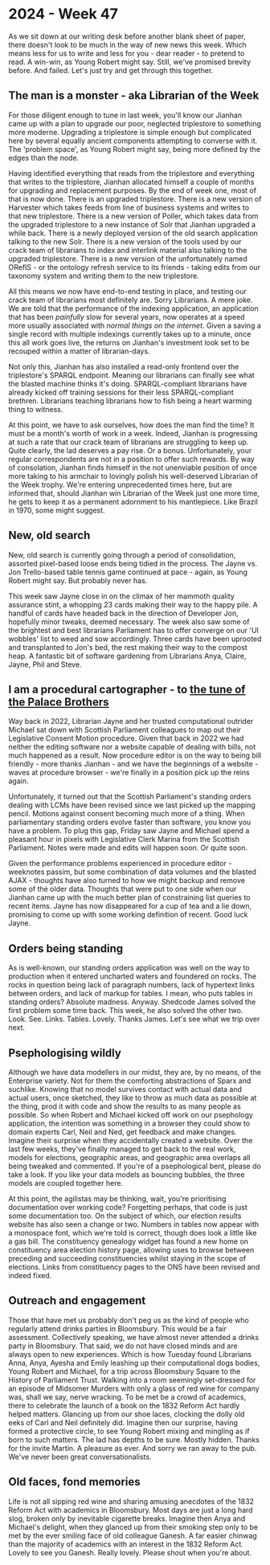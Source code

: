 # 2024 - Week 47

As we sit down at our writing desk before another blank sheet of paper, there doesn't look to be much in the way of new news this week. Which means less for us to write and less for you - dear reader - to pretend to read. A win-win, as Young Robert might say. Still, we've promised brevity before. And failed. Let's just try and get through this together.

## The man is a monster - aka Librarian of the Week

For those diligent enough to tune in last week, you'll know our Jianhan came up with a plan to upgrade our poor, neglected triplestore to something more moderne. Upgrading a triplestore is simple enough but complicated here by several equally ancient components attempting to converse with it. The 'problem space', as Young Robert might say, being more defined by the edges than the node.

Having identified everything that reads from the triplestore and everything that writes to the triplestore, Jianhan allocated himself a couple of months for upgrading and replacement purposes. By the end of week one, most of that is now done. There is an upgraded triplestore. There is a new version of Harvester which takes feeds from line of business systems and writes to that new triplestore. There is a new version of Poller, which takes data from the upgraded triplestore to a new instance of Solr that Jianhan upgraded a while back. There is a newly deployed version of the old search application talking to the new Solr. There is a new version of the tools used by our crack team of librarians to index and interlink material also talking to the upgraded triplestore. There is a new version of the unfortunately named ORefIS - or the ontology refresh service to its friends - taking edits from our taxonomy system and writing them to the new triplestore.

All this means we now have end-to-end testing in place, and testing our crack team of librarians most definitely are. Sorry Librarians. A mere joke. We are told that the performance of the indexing application, an application that has been *painfully* slow for several years, now operates at a speed more usually associated with *normal things on the internet*. Given a saving a single record with multiple indexings currently takes up to a minute, once this all work goes live, the returns on Jianhan's investment look set to be recouped within a matter of librarian-days. 

Not only this, Jianhan has also installed a read-only frontend over the triplestore's SPARQL endpoint. Meaning our librarians can finally see what the blasted machine thinks it's doing. SPARQL-compliant librarians have already kicked off training sessions for their less SPARQL-compliant brethren. Librarians teaching librarians how to fish being a heart warming thing to witness.

At this point, we have to ask ourselves, how does the man find the time? It must be a month's worth of work in a week. Indeed, Jianhan is progressing at such a rate that our crack team of librarians are struggling to keep up. Quite clearly, the lad deserves a pay rise. Or a bonus. Unfortunately, your regular correspondents are not in a position to offer such rewards. By way of consolation, Jianhan finds himself in the not unenviable position of once more taking to his armchair to lovingly polish his well-deserved Librarian of the Week trophy. We're entering unprecedented times here, but are informed that, should Jianhan win Librarian of the Week just one more time, he gets to keep it as a permanent adornment to his mantlepiece. Like Brazil in 1970, some might suggest.

## New, old search

New, old search is currently going through a period of consolidation, assorted pixel-based loose ends being tidied in the process. The Jayne vs. Jon Trello-based table tennis game continued at pace - again, as Young Robert might say. But probably never has.

This week saw Jayne close in on the climax of her mammoth quality assurance stint, a whopping 23 cards making their way to the happy pile. A handful of cards have headed back in the direction of Developer Jon, hopefully minor tweaks, deemed necessary. The week also saw some of the brightest and best librarians Parliament has to offer converge on our 'UI wobbles' list to weed and sow accordingly. Three cards have been uprooted and transplanted to Jon's bed, the rest making their way to the compost heap. A fantastic bit of software gardening from Librarians Anya, Claire, Jayne, Phil and Steve.

## I am a procedural cartographer - to [the tune of the Palace Brothers](https://www.youtube.com/watch?v=owvF3Vb0JhA&ab_channel=tomkat69pc)

Way back in 2022, Librarian Jayne and her trusted computational outrider Michael sat down with Scottish Parliament colleagues to map out their Legislative Consent Motion procedure. Given that back in 2022 we had neither the editing software nor a website capable of dealing with bills, not much happened as a result. Now procedure editor is on the way to being bill friendly - more thanks Jianhan - and we have the beginnings of a website - waves at procedure browser - we're finally in a position pick up the reins again.

Unfortunately, it turned out that the Scottish Parliament's standing orders dealing with LCMs have been revised since we last picked up the mapping pencil. Motions against consent becoming much more of a thing. When parliamentary standing orders evolve faster than software, you know you have a problem. To plug this gap, Friday saw Jayne and Michael spend a pleasant hour in pixels with Legislative Clerk Marina from the Scottish Parliament. Notes were made and edits will happen soon. Or quite soon.

Given the performance problems experienced in procedure editor - weeknotes passim, but some combination of data volumes and the blasted AJAX - thoughts have also turned to how we might backup and remove some of the older data. Thoughts that were put to one side when our Jianhan came up with the much better plan of constraining list queries to recent items. Jayne has now disappeared for a cup of tea and a lie down, promising to come up with some working definition of recent. Good luck Jayne.

## Orders being standing

As is well-known, our standing orders application was well on the way to production when it entered uncharted waters and foundered on rocks. The rocks in question being lack of paragraph numbers, lack of hypertext links between orders, and lack of markup for tables. I mean, who puts tables in standing orders? Absolute madness. Anyway. Shedcode James solved the first problem some time back. This week, he also solved the other two. Look. See. Links. Tables. Lovely. Thanks James. Let's see what we trip over next.

## Psephologising wildly

Although we have data modellers in our midst, they are, by no means, of the Enterprise variety. Not for them the comforting abstractions of Sparx and suchlike. Knowing that no model survives contact with actual data and actual users, once sketched, they like to throw as much data as possible at the thing, prod it with code and show the results to as many people as possible. So when Robert and Michael kicked off work on our psephology application, the intention was something in a browser they could show to domain experts Carl, Neil and Ned, get feedback and make changes. Imagine their surprise when they accidentally created a website. Over the last few weeks, they've finally managed to get back to the real work, models for elections, geographic areas, and geographic area overlaps all being tweaked and commented. If you're of a psephological bent, please do take a look. If you like your data models as bouncing bubbles, the three models are coupled together here.

At this point, the agilistas may be thinking, wait, you're prioritising documentation over working code? Forgetting perhaps, that code is just some documentation too. On the subject of which, our election results website has also seen a change or two. Numbers in tables now appear with a monospace font, which we're told is correct, though does look a little like a gas bill. The constituency genealogy widget has found a new home on constituency area election history page, allowing uses to browse between preceding and succeeding constituencies whilst staying in the scope of elections. Links from constituency pages to the ONS have been revised and indeed fixed.

## Outreach and engagement

Those that have met us probably don't peg us as the kind of people who regularly attend drinks parties in Bloomsbury. This would be a fair assessment. Collectively speaking, we have almost never attended a drinks party in Bloomsbury. That said, we do not have closed minds and are always open to new experiences. Which is how Tuesday found Librarians Anna, Anya, Ayesha and Emily leashing up their computational dogs bodies, Young Robert and Michael, for a trip across Bloomsbury Square to the History of Parliament Trust. Walking into a room seemingly set-dressed for an episode of Midsomer Murders with only a glass of red wine for company was, shall we say, nerve wracking. To be met be a crowd of academics, there to celebrate the launch of a book on the 1832 Reform Act hardly helped matters. Glancing up from our shoe laces, clocking the dolly old eeks of Carl and Neil definitely did. Imagine then our surprise, having formed a protective circle, to see Young Robert mixing and mingling as if born to such matters. The lad has depths to be sure. Mostly hidden. Thanks for the invite Martin. A pleasure as ever. And sorry we ran away to the pub. We've never been great conversationalists.

## Old faces, fond memories

Life is not all sipping red wine and sharing amusing anecdotes of the 1832 Reform Act with academics in Bloomsbury. Most days are just a long hard slog, broken only by inevitable cigarette breaks. Imagine then Anya and Michael's delight, when they glanced up from their smoking step only to be met by the ever smiling face of old colleague Ganesh. A far easier chinwag than the majority of academics with an interest in the 1832 Reform Act. Lovely to see you Ganesh. Really lovely. Please shout when you're about.






